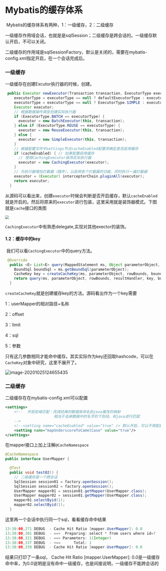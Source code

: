 #  Mybatis的缓存体系

​	Mybatis的缓存体系有两种，1：一级缓存，2：二级缓存

一级缓存作用域会话，也就是是sqlSession；二级缓存是跨会话的。一级缓存默认开启，不可以关闭。

二级缓存的作用域是sqlSessionFactory，默认是关闭的，需要在mybatis-config.xml指定开启，在一个会话完成后。



###  一级缓存

一级缓存在创建Excutor执行器的时候，创建。

```java
 public Executor newExecutor(Transaction transaction, ExecutorType executorType) {
    executorType = executorType == null ? defaultExecutorType : executorType;
    executorType = executorType == null ? ExecutorType.SIMPLE : executorType;
    Executor executor;
    // 根据数据操作类型创建实际执行器
    if (ExecutorType.BATCH == executorType) {
      executor = new BatchExecutor(this, transaction);
    } else if (ExecutorType.REUSE == executorType) {
      executor = new ReuseExecutor(this, transaction);
    } else {
      executor = new SimpleExecutor(this, transaction);
    }
    // 根据配置文件中settings节点cacheEnabled配置项确定是否启用缓存
    if (cacheEnabled) { // 如果配置启用缓存
      // 使用CachingExecutor装饰实际执行器
      executor = new CachingExecutor(executor);
    }
    // 为执行器增加拦截器（插件），以启用各个拦截器的功能，同时执行一遍拦截器
    executor = (Executor) interceptorChain.pluginAll(executor);
    return executor;
  }
```

从源码可以看出来，创建`executor`时候会判断是否开启缓存，默认`cacheEnabled`就是开启的。然后将原来的`executor`进行包装，这里采用就是装饰器模式。下图就是`cache`接口的类图

<img src="D:\opensorce\demo-plus\doc\src\main\java\paper\image\mybatis源码\cache接口类图.png" style="zoom:75%;" />

`CachingExecutor`中有熟悉delegate,实现对其他exector的装饰。

#### 1.2：缓存中的key

​	我们可以看`CachingExecutor`中的query方法。

```java
 @Override
  public <E> List<E> query(MappedStatement ms, Object parameterObject, RowBounds rowBounds, ResultHandler resultHandler) throws SQLException {
    BoundSql boundSql = ms.getBoundSql(parameterObject);
    CacheKey key = createCacheKey(ms, parameterObject, rowBounds, boundSql);
    return query(ms, parameterObject, rowBounds, resultHandler, key, boundSql);
  }
```

`createCacheKey`就是创建缓存key的方法。源码看出作为一个key需要

1：userMapper的相对路径+名称

2：offset

3：limit

4：sql

5：参数

只有这几参数相同才能命中缓存。其实实际作为key还回取hashcode，可以在`CacheKey`对象中研究，这里不展开了。

![image-20201025124655435](D:\opensorce\demo-plus\doc\src\main\java\paper\image\mybatis源码\创建cacheKye.png)



###  二级缓存

二级缓存在在mybatis-config.xml可以配置

```xml
<settings>
    <!--  开启驼峰匹配：完成经典的数据库命名到java属性的映射
                      相当于去掉数据中的名字的下划线，和java进行匹配
    -->
    <!--<setting name="cacheEnabled" value="true" /> 默认开启，可以不用配置-->
    <setting name="mapUnderscoreToCamelCase" value="true"/>
</settings>
```

在mapper接口上加上注解`@CacheNamespace`

```java
@CacheNamespace
public interface UserMapper {
```

```java
  @Test
  public void test02() {
    // 二级缓存是一个跨会话
    SqlSession session01 = factory.openSession();
    SqlSession session02 = factory.openSession();
    UserMapper mapper01 = session01.getMapper(UserMapper.class);
    UserMapper mapper02 = session01.getMapper(UserMapper.class);
    mapper01.selectByid(1);
    mapper02.selectByid(1);
  }
```

这里再一个会话中执行同一个sql，看看缓存命中结果

```java
13:38:08,271 DEBUG  - Cache Hit Ratio [mapper.UserMapper]: 0.0
13:38:08,301 DEBUG  - ==>  Preparing: select * from users where id=? 
13:38:08,321 DEBUG  - ==> Parameters: 1(Integer)
13:38:08,337 DEBUG  - <==      Total: 1
13:38:08,339 DEBUG  - Cache Hit Ratio [mapper.UserMapper]: 0.0
```

结果只打印了一条sql， Cache Hit Ratio [mapper.UserMapper]: 0.0是一级缓存命中率，为0.0说明是没有命中一级缓存，也是间接说明，一级缓存不能跨会话的

